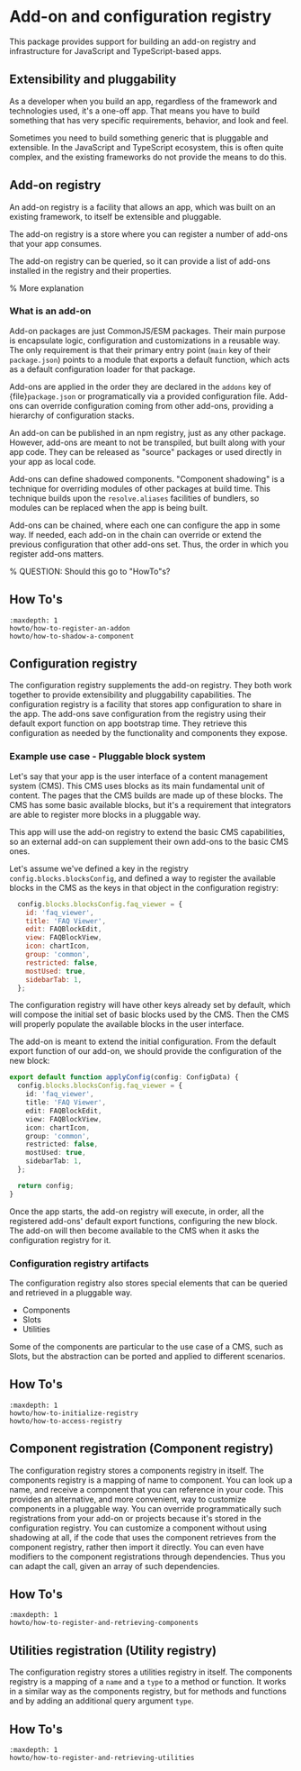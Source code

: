 # Add-on and configuration registry

This package provides support for building an add-on registry and infrastructure for JavaScript and TypeScript-based apps.

## Extensibility and pluggability

As a developer when you build an app, regardless of the framework and technologies used, it's a one-off app.
That means you have to build something that has very specific requirements, behavior, and look and feel.

Sometimes you need to build something generic that is pluggable and extensible.
In the JavaScript and TypeScript ecosystem, this is often quite complex, and the existing frameworks do not provide the means to do this.

## Add-on registry

An add-on registry is a facility that allows an app, which was built on an existing framework, to itself be extensible and pluggable.

The add-on registry is a store where you can register a number of add-ons that your app consumes.

The add-on registry can be queried, so it can provide a list of add-ons installed in the registry and their properties.

% More explanation
### What is an add-on

Add-on packages are just CommonJS/ESM packages.
Their main purpose is encapsulate logic, configuration and customizations in a reusable way.
The only requirement is that their primary entry point (`main` key of their `package.json`) points to a module that exports a default function, which acts as a default configuration loader for that package.

Add-ons are applied in the order they are declared in the `addons` key of {file}`package.json` or programatically via a provided configuration file.
Add-ons can override configuration coming from other add-ons, providing a hierarchy of configuration stacks.

An add-on can be published in an npm registry, just as any other package.
However, add-ons are meant to not be transpiled, but built along with your app code.
They can be released as "source" packages or used directly in your app as local code.

Add-ons can define shadowed components.
"Component shadowing" is a technique for overriding modules of other packages at build time.
This technique builds upon the `resolve.aliases` facilities of bundlers, so modules can be replaced when the app is being built.

Add-ons can be chained, where each one can configure the app in some way.
If needed, each add-on in the chain can override or extend the previous configuration that other add-ons set.
Thus, the order in which you register add-ons matters.

% QUESTION: Should this go to "HowTo"s?
## How To's

```{toctree}
:maxdepth: 1
howto/how-to-register-an-addon
howto/how-to-shadow-a-component
```

## Configuration registry

The configuration registry supplements the add-on registry.
They both work together to provide extensibility and pluggability capabilities.
The configuration registry is a facility that stores app configuration to share in the app.
The add-ons save configuration from the registry using their default export function on app bootstrap time.
They retrieve this configuration as needed by the functionality and components they expose.

### Example use case - Pluggable block system

Let's say that your app is the user interface of a content management system (CMS).
This CMS uses blocks as its main fundamental unit of content.
The pages that the CMS builds are made up of these blocks.
The CMS has some basic available blocks, but it's a requirement that integrators are able to register more blocks in a pluggable way.

This app will use the add-on registry to extend the basic CMS capabilities, so an external add-on can supplement their own add-ons to the basic CMS ones.

Let's assume we've defined a key in the registry `config.blocks.blocksConfig`, and defined a way to register the available blocks in the CMS as the keys in that object in the configuration registry:

```js
  config.blocks.blocksConfig.faq_viewer = {
    id: 'faq_viewer',
    title: 'FAQ Viewer',
    edit: FAQBlockEdit,
    view: FAQBlockView,
    icon: chartIcon,
    group: 'common',
    restricted: false,
    mostUsed: true,
    sidebarTab: 1,
  };
```

The configuration registry will have other keys already set by default, which will compose the initial set of basic blocks used by the CMS.
Then the CMS will properly populate the available blocks in the user interface.

The add-on is meant to extend the initial configuration.
From the default export function of our add-on, we should provide the configuration of the new block:

```ts
export default function applyConfig(config: ConfigData) {
  config.blocks.blocksConfig.faq_viewer = {
    id: 'faq_viewer',
    title: 'FAQ Viewer',
    edit: FAQBlockEdit,
    view: FAQBlockView,
    icon: chartIcon,
    group: 'common',
    restricted: false,
    mostUsed: true,
    sidebarTab: 1,
  };

  return config;
}
```

Once the app starts, the add-on registry will execute, in order, all the registered add-ons' default export functions, configuring the new block.
The add-on will then become available to the CMS when it asks the configuration registry for it.

### Configuration registry artifacts

The configuration registry also stores special elements that can be queried and retrieved in a pluggable way.

- Components
- Slots
- Utilities

Some of the components are particular to the use case of a CMS, such as Slots, but the abstraction can be ported and applied to different scenarios.

## How To's

```{toctree}
:maxdepth: 1
howto/how-to-initialize-registry
howto/how-to-access-registry
```

## Component registration (Component registry)

The configuration registry stores a components registry in itself.
The components registry is a mapping of name to component.
You can look up a name, and receive a component that you can reference in your code.
This provides an alternative, and more convenient, way to customize components in a pluggable way.
You can override programmatically such registrations from your add-on or projects because it's stored in the configuration registry.
You can customize a component without using shadowing at all, if the code that uses the component retrieves from the component registry, rather then import it directly.
You can even have modifiers to the component registrations through dependencies.
Thus you can adapt the call, given an array of such dependencies.

## How To's

```{toctree}
:maxdepth: 1
howto/how-to-register-and-retrieving-components
```

## Utilities registration (Utility registry)

The configuration registry stores a utilities registry in itself.
The components registry is a mapping of a `name` and a `type` to a method or function.
It works in a similar way as the components registry, but for methods and functions and by adding an additional query argument `type`.

## How To's

```{toctree}
:maxdepth: 1
howto/how-to-register-and-retrieving-utilities
```
